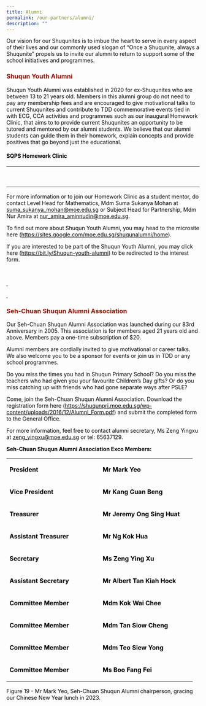 ```yaml
---
title: Alumni
permalink: /our-partners/alumni/
description: ""
---
```


<p><span style="color: #000000;">Our vision for our Shuqunites is to imbue the heart to serve in every aspect of their lives and our commonly used slogan of &ldquo;Once a Shuqunite, always a Shuqunite&rdquo; propels us to invite our alumni to return to support some of the school initiatives and programmes.</span></p>
<h3><span style="color: #a11104;"><strong>Shuqun Youth Alumni</strong></span></h3>
<p><span style="color: #000000;">Shuqun Youth Alumni was established in 2020 for ex-Shuqunites who are between 13 to 21 years old. Members in this alumni group do not need to pay any membership fees and are encouraged to give motivational talks to current Shuqunites and contribute to TDD commemorative events tied in with ECG, CCA activities and programmes such as our inaugural Homework Clinic, that aims to to provide current Shuqunites an opportunity to be tutored and mentored by our alumni students. We believe that our alumni students can guide them in their homework, explain concepts and provide positives that go beyond just the educational.</span></p>
<h4><span style="color: #000000;"><strong>SQPS Homework Clinic</strong></span></h4>
<table>
<tbody>
<tr>
<td width="288">&nbsp;</td>
<td width="288">&nbsp;</td>
</tr>
<tr>
<td width="288">&nbsp;</td>
<td width="288">&nbsp;</td>
</tr>
</tbody>
</table>
<p><span style="color: #000000;">For more information or to join our Homework Clinic as a student mentor, do contact Level Head for Mathematics, Mdm Suma Sukanya Mohan at <a style="color: #000000;" href="mailto:suma_sukanya_mohan@moe.edu.sg">suma_sukanya_mohan@moe.edu.sg</a> or Subject Head for Partnership, Mdm Nur Amira at <a style="color: #000000;" href="mailto:nur_amira_aminnudin@moe.edu.sg">nur_amira_aminnudin@moe.edu.sg</a>.</span></p>
<p><span style="color: #000000;">To find out more about Shuqun Youth Alumni, you may head to the microsite here (<a style="color: #000000;" href="https://sites.google.com/moe.edu.sg/shuqunalumni/home">https://sites.google.com/moe.edu.sg/shuqunalumni/home</a>).</span></p>
<p><span style="color: #000000;">If you are interested to be part of the Shuqun Youth Alumni, you may click here (<a style="color: #000000;" href="https://bit.ly/Shuqun-youth-alumni">https://bit.ly/Shuqun-youth-alumni</a>) to be redirected to the interest form.</span></p>
<p>&nbsp;</p>
<p><span style="color: #000000;"><strong><u>&nbsp;</u></strong></span></p>
<p><span style="color: #000000;"><strong><u>&nbsp;</u></strong></span></p>
<h3><span style="color: #a11104;"><strong>Seh-Chuan Shuqun Alumni Association</strong></span></h3>
<p><span style="color: #000000;">Our Seh-Chuan Shuqun Alumni Association was launched during our 83rd Anniversary in 2005. This association is for members aged 21 years old and above. Members pay a one-time subscription of $20.</span></p>
<p><span style="color: #000000;">Alumni members are cordially invited to give motivational or career talks. We also welcome you to be a sponsor for events or join us in TDD or any school programmes.</span></p>
<p><span style="color: #000000;">Do you miss the times you had in Shuqun Primary School? Do you miss the teachers who had given you your favourite Children&rsquo;s Day gifts? Or do you miss catching up with friends who had gone separate ways after PSLE?</span></p>
<p><span style="color: #000000;">Come, join the Seh-Chuan Shuqun Alumni Association. Download the registration form here (<a style="color: #000000;" href="https://shuqunpri.moe.edu.sg/wp-content/uploads/2016/12/Alumni_Form.pdf">https://shuqunpri.moe.edu.sg/wp-content/uploads/2016/12/Alumni_Form.pdf</a>) and submit the completed form to the General Office.</span></p>
<p><span style="color: #000000;">For more information, feel free to contact alumni secretary, Ms Zeng Yingxu at <a style="color: #000000;" href="mailto:zeng_yingxu@moe.edu.sg">zeng_yingxu@moe.edu.sg</a> or tel: 65637129.</span></p>
<p><span style="color: #000000;"><strong>Seh-Chuan Shuqun Alumni Association&nbsp;Exco Members:</strong></span></p>
<table width="454">
<tbody>
<tr>
<td width="227">
<p><span style="color: #000000;"><strong>President</strong></span></p>
</td>
<td width="227">
<p><span style="color: #000000;"><strong>Mr Mark Yeo</strong></span></p>
</td>
</tr>
<tr>
<td width="227">
<p><span style="color: #000000;"><strong>Vice President</strong></span></p>
</td>
<td width="227">
<p><span style="color: #000000;"><strong>Mr Kang Guan Beng</strong></span></p>
</td>
</tr>
<tr>
<td width="227">
<p><span style="color: #000000;"><strong>Treasurer</strong></span></p>
</td>
<td width="227">
<p><span style="color: #000000;"><strong>Mr Jeremy Ong Sing Huat</strong></span></p>
</td>
</tr>
<tr>
<td width="227">
<p><span style="color: #000000;"><strong>Assistant Treasurer</strong></span></p>
</td>
<td width="227">
<p><span style="color: #000000;"><strong>Mr Ng Kok Hua</strong></span></p>
</td>
</tr>
<tr>
<td width="227">
<p><span style="color: #000000;"><strong>Secretary</strong></span></p>
</td>
<td width="227">
<p><span style="color: #000000;"><strong>Ms Zeng Ying Xu</strong></span></p>
</td>
</tr>
<tr>
<td width="227">
<p><span style="color: #000000;"><strong>Assistant Secretary</strong></span></p>
</td>
<td width="227">
<p><span style="color: #000000;"><strong>Mr Albert Tan Kiah Hock</strong></span></p>
</td>
</tr>
<tr>
<td width="227">
<p><span style="color: #000000;"><strong>Committee Member</strong></span></p>
</td>
<td width="227">
<p><span style="color: #000000;"><strong>Mdm Kok Wai Chee</strong></span></p>
</td>
</tr>
<tr>
<td width="227">
<p><span style="color: #000000;"><strong>Committee Member</strong></span></p>
</td>
<td width="227">
<p><span style="color: #000000;"><strong>Mdm Tan Siow Cheng</strong></span></p>
</td>
</tr>
<tr>
<td width="227">
<p><span style="color: #000000;"><strong>Committee Member</strong></span></p>
</td>
<td width="227">
<p><span style="color: #000000;"><strong>Mdm Teo Siew Yong</strong></span></p>
</td>
</tr>
<tr>
<td width="227">
<p><span style="color: #000000;"><strong>Committee Member</strong></span></p>
</td>
<td width="227">
<p><span style="color: #000000;"><strong>Ms Boo Fang Fei</strong></span></p>
</td>
</tr>
</tbody>
</table>
<p><span style="color: #000000;">Figure 19 - Mr Mark Yeo, Seh-Chuan Shuqun Alumni chairperson, gracing our Chinese New Year lunch in 2023.</span></p>